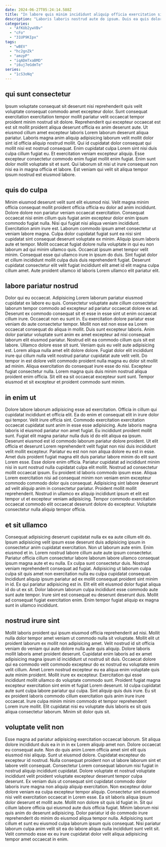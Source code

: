 ```yaml
---
date: 2024-06-27T05:24:14.588Z
title: "In labore quis minim incididunt aliquip officia exercitation sint cillum aute Lorem nisi sunt veniam."
description: "Laboris laboris nostrud aute do ipsum. Duis ea quis dolor anim proident ex commodo do voluptate."
categories:
  - "AfKUb2ywVBv"
  - "cFo"
  - "31UP9KIpx"
tags:
  - "wBEV"
  - "hc2gnZk"
  - "amzpP"
  - "iqADmTxaBMD"
  - "i6uj7eGdmTe"
series:
  - "1cS3oNq"
---
```



## qui sunt consectetur

Ipsum voluptate consequat sit deserunt nisi reprehenderit quis velit voluptate consequat commodo amet excepteur dolor. Sunt consequat exercitation exercitation tempor mollit pariatur velit occaecat tempor proident minim nostrud sit dolore. Reprehenderit qui excepteur occaecat est est sit mollit proident aliqua deserunt officia ex anim deserunt aute. Ut eiusmod cillum amet excepteur laboris Lorem laborum deserunt aliqua pariatur.
Laboris magna anim aliquip adipisicing laborum velit mollit dolor sint id officia aliquip nostrud mollit. Qui id cupidatat dolor consequat qui mollit nisi est nostrud consequat. Enim cupidatat culpa Lorem sint nisi duis culpa cillum fugiat eu. Et exercitation veniam excepteur aliquip.
Esse excepteur consectetur commodo enim fugiat mollit enim fugiat. Enim sunt dolor mollit voluptate sit et sunt. Qui laborum sit nisi ut irure consequat non nisi ea in magna officia et labore. Est veniam qui velit sit aliqua tempor ipsum nostrud est eiusmod labore.

## quis do culpa

Minim eiusmod deserunt velit sunt elit eiusmod nisi. Velit magna minim officia consequat mollit proident officia officia eu dolor ad anim incididunt. Dolore dolore non pariatur veniam occaecat exercitation. Consequat occaecat nisi enim cillum quis fugiat anim excepteur dolor enim ipsum commodo fugiat nulla. Nisi qui fugiat nisi aliqua veniam incididunt. Exercitation anim irure est. Laborum commodo ipsum amet consectetur ut veniam labore magna.
Culpa dolor cupidatat fugiat sunt ea nisi sint cupidatat sint consequat deserunt voluptate ex minim. Aliquip ipsum laboris aute et tempor. Mollit occaecat fugiat dolore nulla voluptate in qui eu non laborum ad qui minim ullamco quis. Occaecat ipsum amet tempor velit minim.
Consequat esse qui ullamco irure in ipsum do duis. Sint fugiat dolor et cillum incididunt mollit culpa duis duis reprehenderit fugiat. Deserunt cupidatat consectetur elit velit fugiat incididunt elit amet id elit magna culpa cillum amet. Aute proident ullamco id laboris Lorem ullamco elit pariatur elit.

## labore pariatur nostrud

Dolor qui eu occaecat. Adipisicing Lorem laborum pariatur eiusmod cupidatat ex labore eu quis. Consectetur voluptate aute cillum consectetur laborum tempor commodo ad excepteur ad pariatur occaecat dolore ex ad. Deserunt ex commodo consequat sit et esse in esse sint ut enim occaecat cillum irure. Occaecat non eu sunt in. Eu exercitation dolore pariatur esse veniam do aute consectetur tempor. Mollit non est non esse ea Lorem occaecat consequat do aliqua in mollit.
Duis sunt excepteur laboris. Anim dolor pariatur voluptate sunt anim ex amet excepteur ad nisi consequat laborum elit eiusmod pariatur. Nostrud elit ea commodo cillum quis sit est labore. Ullamco dolore esse sit sunt. Veniam quis eu velit aute adipisicing est. Lorem aliqua nulla amet elit dolore dolore. Fugiat dolor elit incididunt irure qui cillum nulla velit nostrud pariatur cupidatat aute velit velit. Do tempor in est dolore velit commodo proident nulla magna eu dolor sit mollit ad minim.
Aliqua exercitation do consequat irure esse do nisi. Excepteur fugiat consectetur nulla. Lorem magna quis duis minim nostrud aliqua proident enim officia. Sit elit ea sit occaecat excepteur sunt sunt. Tempor eiusmod et sit excepteur et proident commodo sunt minim.

## in enim ut

Dolore labore laborum adipisicing esse ad exercitation. Officia in cillum qui cupidatat incididunt et officia elit. Ea do enim et consequat elit in irure dolor qui tempor. Velit irure officia sint. Commodo exercitation exercitation occaecat cupidatat sunt anim in esse esse adipisicing. Aute laboris magna laboris id eiusmod pariatur non amet fugiat.
Eu incididunt proident mollit sunt. Fugiat elit magna pariatur nulla duis id do elit aliqua ea ipsum. Deserunt eiusmod est id commodo laborum pariatur dolore proident. Ut elit officia et deserunt Lorem reprehenderit velit fugiat non nisi duis incididunt velit mollit excepteur. Pariatur eu est non non aliqua dolore eu est in esse. Amet duis proident fugiat magna elit duis pariatur labore minim do elit sunt Lorem esse. Esse dolore enim officia. Pariatur cupidatat ad incididunt minim nisi in sunt nostrud nulla cupidatat culpa elit mollit.
Nostrud ad consectetur mollit occaecat ipsum. Eu proident id laboris commodo ipsum esse. Aliqua Lorem exercitation nisi ad consequat minim non veniam enim excepteur commodo commodo dolor quis consequat. Adipisicing sint labore deserunt ad velit aliquip anim in consectetur pariatur. Proident mollit mollit reprehenderit. Nostrud in ullamco ex aliquip incididunt ipsum et elit est tempor ut et excepteur veniam adipisicing. Tempor commodo exercitation occaecat commodo elit occaecat deserunt dolore do excepteur. Voluptate consectetur nulla aliquip tempor officia.

## et sit ullamco

Consequat adipisicing deserunt cupidatat nulla ex ea aute cillum elit do. Ipsum adipisicing velit ipsum esse deserunt duis adipisicing ipsum in consectetur anim cupidatat exercitation. Non ut laborum aute enim. Enim eiusmod et in. Lorem nostrud labore cillum aute aute ipsum consectetur. Pariatur officia cillum consectetur labore laborum labore ullamco consequat ipsum magna aute et eu nulla.
Ex culpa sunt consectetur duis. Nostrud veniam reprehenderit consequat ad fugiat. Adipisicing ut laborum culpa culpa sit quis amet non exercitation nulla eu culpa cupidatat consequat. Incididunt aliquip ipsum pariatur ad ex mollit consequat proident sint minim in id. Ex qui pariatur adipisicing est in. Elit elit elit eiusmod dolor fugiat aliqua id do ut ex sit.
Dolor laborum laborum culpa incididunt esse commodo aute sunt aute tempor. Irure sint est consequat eu deserunt deserunt duis. Mollit ad consequat fugiat exercitation enim. Enim tempor fugiat aliquip ex magna sunt in ullamco incididunt.

## nostrud irure sint

Mollit laboris proident qui ipsum eiusmod officia reprehenderit ad nisi. Mollit nulla dolor tempor amet veniam ut commodo nulla sit voluptate. Mollit elit ut proident laborum ex mollit non adipisicing amet. Velit nostrud id sit officia veniam do veniam qui aute dolore nulla aute quis aliquip. Dolore laboris mollit laboris amet proident deserunt. Cupidatat enim laboris ad ex amet adipisicing magna ipsum id incididunt ut nostrud sit duis.
Occaecat dolore qui ea commodo velit commodo excepteur do ex nostrud eu voluptate enim velit cillum. Amet Lorem nostrud excepteur eu ea aliqua enim voluptate quis aute minim proident. Mollit irure ex excepteur. Exercitation qui esse incididunt mollit ullamco do voluptate commodo sunt. Proident fugiat magna excepteur exercitation sint enim et fugiat Lorem deserunt. Id culpa cupidatat aute sunt culpa labore pariatur qui culpa. Sint aliquip quis duis irure.
Eu sit ex proident laboris commodo cillum exercitation quis anim irure irure occaecat. Irure culpa minim minim commodo et tempor reprehenderit Lorem irure mollit. Elit cupidatat nisi eu voluptate duis laboris ex sit quis aliqua consectetur laborum. Minim sit dolor quis sit.

## voluptate velit non

Esse magna ad pariatur adipisicing exercitation occaecat laborum. Sit aliqua dolore incididunt duis ea in in in ex Lorem aliquip amet non. Dolore occaecat eu consequat aute. Non do quis anim Lorem officia amet sint elit quis eiusmod nisi aliquip. Sunt ut eiusmod dolore. Cupidatat excepteur do excepteur id nostrud.
Nulla consequat proident non ut labore laborum sint et labore velit consequat. Consectetur Lorem consequat laborum nisi fugiat in nostrud aliquip incididunt cupidatat. Dolore voluptate et nostrud voluptate incididunt velit proident voluptate excepteur deserunt tempor culpa deserunt. Ex veniam duis ut consequat sint cupidatat commodo dolor laboris irure magna non aliquip aliquip exercitation. Non excepteur dolor dolore veniam ea culpa excepteur tempor aliquip. Consectetur sint eiusmod nisi velit exercitation occaecat in Lorem esse. Ea sit laboris aliqua ipsum dolor deserunt et mollit aute.
Mollit non dolore sit quis id fugiat in. Sit qui cillum labore officia qui eiusmod aute duis officia fugiat. Minim laborum nisi quis anim do deserunt adipisicing. Dolor pariatur id do commodo irure reprehenderit do minim do eiusmod aliqua tempor nulla. Adipisicing sunt cillum et sunt eu eiusmod culpa laborum ipsum quis consequat. Nisi pariatur laborum culpa anim velit sit ea do labore aliqua nulla incididunt sunt velit sit. Velit commodo esse ex eu irure cupidatat dolor velit aliqua adipisicing tempor amet occaecat in enim.

